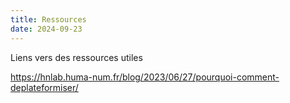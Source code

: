 ```yaml
---
title: Ressources
date: 2024-09-23
---
```


Liens vers des ressources utiles

https://hnlab.huma-num.fr/blog/2023/06/27/pourquoi-comment-deplateformiser/